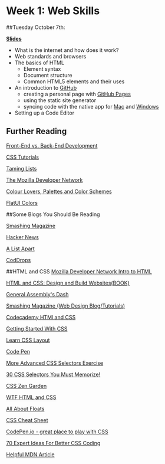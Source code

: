 # Week 1: Web Skills

##Tuesday October 7th:


**[Slides](http://colt.github.io/web_skills_slides/#/welcome)**


* What is the internet and how does it work?
* Web standards and browsers
* The basics of HTML
  - Element syntax
  - Document structure
  - Common HTML5 elements and their uses
* An introduction to [GitHub](https://github.com)
  - creating a personal page with [GitHub Pages](https://pages.github.com)
  - using the static site generator
  - syncing code with the native app for [Mac](http://mac.github.com) and [Windows](http://windows.github.com)
* Setting up a Code Editor



## Further Reading
[Front-End vs. Back-End Development](http://blog.teamtreehouse.com/i-dont-speak-your-language-frontend-vs-backend)

[CSS Tutorials](http://css.maxdesign.com.au/index.htm)

[Taming Lists](http://alistapart.com/article/taminglists/)

[The Mozilla Developer Network](https://developer.mozilla.org/en-US/)

[Colour Lovers, Palettes and Color Schemes](http://www.colourlovers.com/)

[FlatUI Colors](http://flatuicolors.com/)

##Some Blogs You Should Be Reading

[Smashing Magazine](http://www.smashingmagazine.com)

[Hacker News](http://news.ycombinator.com)

[A List Apart](http://alistapart.com)

[CodDrops](http://tympanus.net/codrops/)

##HTML and CSS
[Mozilla Developer Network Intro to HTML](https://developer.mozilla.org/en-US/docs/Web/Guide/HTML/Introduction)

[HTML and CSS: Design and Build Websites(BOOK)](http://www.amazon.com/gp/product/1118008189/ref=pd_lpo_sbs_dp_ss_1?pf_rd_p=1535523722&pf_rd_s=lpo-top-stripe-1&pf_rd_t=201&pf_rd_i=B00CVDY3NE&pf_rd_m=ATVPDKIKX0DER&pf_rd_r=0TH2WZATDSPEMPB9GSGA)

[General Assembly's Dash](https://dash.generalassemb.ly/)

[Smashing Magazine (Web Design Blog/Tutorials)](http://www.smashingmagazine.com/)

[Codecademy HTMl and CSS](http://www.codecademy.com/tracks/web)

[Getting Started With CSS](https://developer.mozilla.org/en-US/docs/Web/Guide/CSS/Getting_started)

[Learn CSS Layout](http://learnlayout.com/)

[Code Pen](http://codepen.io/)

[More Advanced CSS Selectors Exercise](http://codepen.io/Colt/pen/Enbvs/)

[30 CSS Selectors You Must Memorize!](http://code.tutsplus.com/tutorials/the-30-css-selectors-you-must-memorize--net-16048)

[CSS Zen Garden](http://www.csszengarden.com)

[WTF HTML and CSS](http://wtfhtmlcss.com) 

[All About Floats](http://css-tricks.com/all-about-floats/)

[CSS Cheat Sheet](http://coding.smashingmagazine.com/wp-content/uploads/images/css3-cheat-sheet/css3-cheat-sheet.pdf)

[CodePen.io - great place to play with CSS](http://codepen.io/)

[70 Expert Ideas For Better CSS Coding](http://www.smashingmagazine.com/2007/05/10/70-expert-ideas-for-better-css-coding/)

[Helpful MDN Article](https://developer.mozilla.org/en-US/docs/DOM/DOM_Reference/Introduction)






